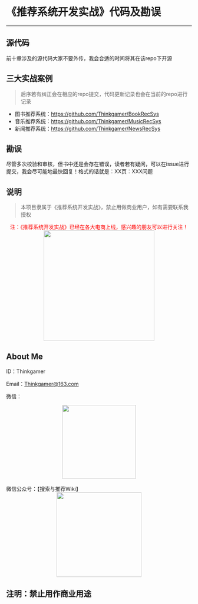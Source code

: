 # 《推荐系统开发实战》代码及勘误

---

## 源代码
前十章涉及的源代码大家不要外传，我会合适的时间将其在该repo下开源

## 三大实战案例
> 后序若有纠正会在相应的repo提交，代码更新记录也会在当前的repo进行记录

- 图书推荐系统：https://github.com/Thinkgamer/BookRecSys
- 音乐推荐系统：https://github.com/Thinkgamer/MusicRecSys
- 新闻推荐系统：https://github.com/Thinkgamer/NewsRecSys

## 勘误
尽管多次校验和审核，但书中还是会存在错误，读者若有疑问，可以在issue进行提交，我会尽可能地最快回复！格式的话就是：XX页：XXX问题

## 说明

> 本项目隶属于《推荐系统开发实战》，禁止用做商业用户，如有需要联系我授权

<div align="center"><font color=red>注：《推荐系统开发实战》已经在各大电商上线，感兴趣的朋友可以进行关注！</font></div>
<div align="center"><img src="https://img-blog.csdnimg.cn/20190708234949217.jpeg?x-oss-process=image/watermark,type_ZmFuZ3poZW5naGVpdGk,shadow_10,text_aHR0cHM6Ly90aGlua2dhbWVyLmJsb2cuY3Nkbi5uZXQ=,size_16,color_FFFFFF,t_70" width=300px /></div>

## About Me
ID：Thinkgamer

Email：Thinkgamer@163.com

微信：
<br>
<div align="center"><img src="https://raw.githubusercontent.com/Thinkgamer/books/master/0%E3%80%81Picture/wx.png" width="200" /></div>
<br>
微信公众号：【搜索与推荐Wiki】
<br>
<div align="center"><img src="https://raw.githubusercontent.com/Thinkgamer/books/master/0%E3%80%81Picture/gzh.jpg" width="230"></div>

注明：禁止用作商业用途
-----

